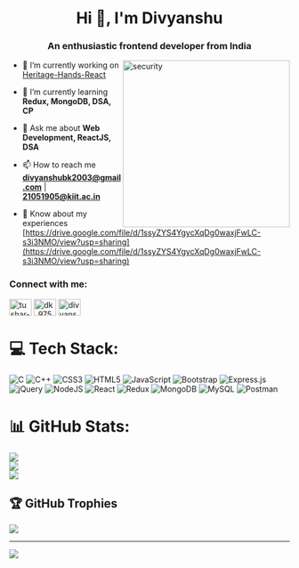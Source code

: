 <h1 align="center">Hi 👋, I'm Divyanshu</h1>
<h3 align="center">An enthusiastic frontend developer from India</h3>
<img align="right" alt="security" width="300" src="https://i.pinimg.com/originals/77/a4/b0/77a4b075f3ef37ca9503827d3c6fb021.gif">

- 🔭 I’m currently working on [Heritage-Hands-React](https://github.com/Divyanshu975/Heritage-Hands.git)

- 🌱 I’m currently learning **Redux, MongoDB, DSA, CP**

- 💬 Ask me about **Web Development, ReactJS, DSA**

- 📫 How to reach me **divyanshubk2003@gmail.com** | **21051905@kiit.ac.in**

- 📄 Know about my experiences [https://drive.google.com/file/d/1ssyZYS4YgycXqDg0waxjFwLC-s3i3NMO/view?usp=sharing](https://drive.google.com/file/d/1ssyZYS4YgycXqDg0waxjFwLC-s3i3NMO/view?usp=sharing)

<h3 align="left">Connect with me:</h3>
<p align="left">
  <a href="https://www.linkedin.com/in/divyanshu-kumar-30476b270/" target="blank"><img align="center" src="https://raw.githubusercontent.com/rahuldkjain/github-profile-readme-generator/master/src/images/icons/Social/linked-in-alt.svg" alt="tushar-sharma-a757a7241" height="30" width="40" /></a>
<a href="https://www.codechef.com/users/dk_975" target="blank"><img align="center" src="https://cdn.jsdelivr.net/npm/simple-icons@3.1.0/icons/codechef.svg" alt="dk_975" height="30" width="40" /></a>  
<a href="https://www.hackerrank.com/divyanshubk2003?hr_r=1" target="blank"><img align="center" src="https://raw.githubusercontent.com/rahuldkjain/github-profile-readme-generator/master/src/images/icons/Social/hackerrank.svg" alt="divyanshubk2003" height="30" width="40" /></a>
</p>

# 💻 Tech Stack:
![C](https://img.shields.io/badge/c-%2300599C.svg?style=for-the-badge&logo=c&logoColor=white) ![C++](https://img.shields.io/badge/c++-%2300599C.svg?style=for-the-badge&logo=c%2B%2B&logoColor=white) ![CSS3](https://img.shields.io/badge/css3-%231572B6.svg?style=for-the-badge&logo=css3&logoColor=white) ![HTML5](https://img.shields.io/badge/html5-%23E34F26.svg?style=for-the-badge&logo=html5&logoColor=white) ![JavaScript](https://img.shields.io/badge/javascript-%23323330.svg?style=for-the-badge&logo=javascript&logoColor=%23F7DF1E) ![Bootstrap](https://img.shields.io/badge/bootstrap-%23563D7C.svg?style=for-the-badge&logo=bootstrap&logoColor=white) ![Express.js](https://img.shields.io/badge/express.js-%23404d59.svg?style=for-the-badge&logo=express&logoColor=%2361DAFB) ![jQuery](https://img.shields.io/badge/jquery-%230769AD.svg?style=for-the-badge&logo=jquery&logoColor=white) ![NodeJS](https://img.shields.io/badge/node.js-6DA55F?style=for-the-badge&logo=node.js&logoColor=white) ![React](https://img.shields.io/badge/react-%2320232a.svg?style=for-the-badge&logo=react&logoColor=%2361DAFB) ![Redux](https://img.shields.io/badge/redux-%23593d88.svg?style=for-the-badge&logo=redux&logoColor=white) ![MongoDB](https://img.shields.io/badge/MongoDB-%234ea94b.svg?style=for-the-badge&logo=mongodb&logoColor=white) ![MySQL](https://img.shields.io/badge/mysql-%2300f.svg?style=for-the-badge&logo=mysql&logoColor=white) ![Postman](https://img.shields.io/badge/Postman-FF6C37?style=for-the-badge&logo=postman&logoColor=white)
# 📊 GitHub Stats:
![](https://github-readme-stats.vercel.app/api?username=Divyanshu975&theme=dark&hide_border=false&include_all_commits=false&count_private=false)<br/>
![](https://github-readme-streak-stats.herokuapp.com/?user=Divyanshu975&theme=dark&hide_border=false)<br/>
![](https://github-readme-stats.vercel.app/api/top-langs/?username=Divyanshu975&theme=dark&hide_border=false&include_all_commits=false&count_private=false&layout=compact)

## 🏆 GitHub Trophies
![](https://github-profile-trophy.vercel.app/?username=Divyanshu975&theme=radical&no-frame=false&no-bg=false&margin-w=4)

---
[![](https://visitcount.itsvg.in/api?id=Divyanshu975&icon=0&color=0)](https://visitcount.itsvg.in)

